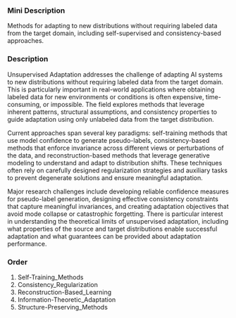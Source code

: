 ### Mini Description

Methods for adapting to new distributions without requiring labeled data from the target domain, including self-supervised and consistency-based approaches.

### Description

Unsupervised Adaptation addresses the challenge of adapting AI systems to new distributions without requiring labeled data from the target domain. This is particularly important in real-world applications where obtaining labeled data for new environments or conditions is often expensive, time-consuming, or impossible. The field explores methods that leverage inherent patterns, structural assumptions, and consistency properties to guide adaptation using only unlabeled data from the target distribution.

Current approaches span several key paradigms: self-training methods that use model confidence to generate pseudo-labels, consistency-based methods that enforce invariance across different views or perturbations of the data, and reconstruction-based methods that leverage generative modeling to understand and adapt to distribution shifts. These techniques often rely on carefully designed regularization strategies and auxiliary tasks to prevent degenerate solutions and ensure meaningful adaptation.

Major research challenges include developing reliable confidence measures for pseudo-label generation, designing effective consistency constraints that capture meaningful invariances, and creating adaptation objectives that avoid mode collapse or catastrophic forgetting. There is particular interest in understanding the theoretical limits of unsupervised adaptation, including what properties of the source and target distributions enable successful adaptation and what guarantees can be provided about adaptation performance.

### Order

1. Self-Training_Methods
2. Consistency_Regularization
3. Reconstruction-Based_Learning
4. Information-Theoretic_Adaptation
5. Structure-Preserving_Methods
